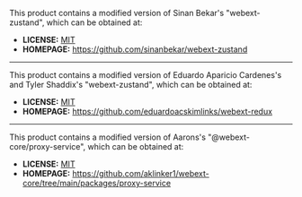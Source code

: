 This product contains a modified version of Sinan Bekar's "webext-zustand",
which can be obtained at:

  * **LICENSE:** [MIT](https://github.com/sinanbekar/webext-zustand/blob/695c484913ffae4845161e1699196fa804e6a6e1/LICENSE)
  * **HOMEPAGE:** https://github.com/sinanbekar/webext-zustand

------

This product contains a modified version of Eduardo Aparicio Cardenes's and Tyler Shaddix's "webext-zustand",
which can be obtained at:

  * **LICENSE:** [MIT](https://github.com/eduardoacskimlinks/webext-redux/blob/1e71a629ae62b1e13e7752b900c87ca22c541b71/LICENSE)
  * **HOMEPAGE:** https://github.com/eduardoacskimlinks/webext-redux

------

This product contains a modified version of Aarons's "@webext-core/proxy-service",
which can be obtained at:

  * **LICENSE:** [MIT](https://github.com/aklinker1/webext-core/blob/e0889ce7bbfa1a168a4b11dac2611dffed3db4a7/LICENSE)
  * **HOMEPAGE:** https://github.com/aklinker1/webext-core/tree/main/packages/proxy-service
